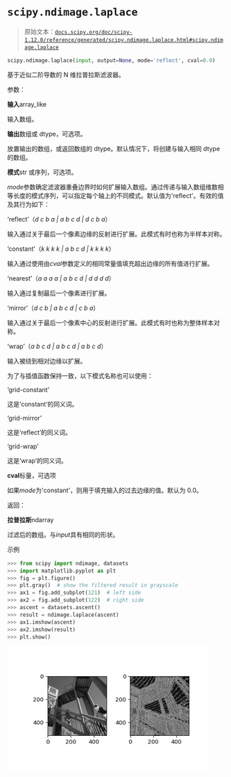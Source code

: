 # `scipy.ndimage.laplace`

> 原始文本：[`docs.scipy.org/doc/scipy-1.12.0/reference/generated/scipy.ndimage.laplace.html#scipy.ndimage.laplace`](https://docs.scipy.org/doc/scipy-1.12.0/reference/generated/scipy.ndimage.laplace.html#scipy.ndimage.laplace)

```py
scipy.ndimage.laplace(input, output=None, mode='reflect', cval=0.0)
```

基于近似二阶导数的 N 维拉普拉斯滤波器。

参数：

**输入**array_like

输入数组。

**输出**数组或 dtype，可选项。

放置输出的数组，或返回数组的 dtype。默认情况下，将创建与输入相同 dtype 的数组。

**模式**str 或序列，可选项。

*mode*参数确定滤波器重叠边界时如何扩展输入数组。通过传递与输入数组维数相等长度的模式序列，可以指定每个轴上的不同模式。默认值为'reflect'。有效的值及其行为如下：

‘reflect’（*d c b a | a b c d | d c b a*）

输入通过关于最后一个像素边缘的反射进行扩展。此模式有时也称为半样本对称。

‘constant’（*k k k k | a b c d | k k k k*）

输入通过使用由*cval*参数定义的相同常量值填充超出边缘的所有值进行扩展。

‘nearest’（*a a a a | a b c d | d d d d*）

输入通过复制最后一个像素进行扩展。

‘mirror’（*d c b | a b c d | c b a*）

输入通过关于最后一个像素中心的反射进行扩展。此模式有时也称为整体样本对称。

‘wrap’（*a b c d | a b c d | a b c d*）

输入被绕到相对边缘以扩展。

为了与插值函数保持一致，以下模式名称也可以使用：

‘grid-constant’

这是‘constant’的同义词。

‘grid-mirror’

这是‘reflect’的同义词。

‘grid-wrap’

这是‘wrap’的同义词。

**cval**标量，可选项

如果*mode*为'constant'，则用于填充输入的过去边缘的值。默认为 0.0。

返回：

**拉普拉斯**ndarray

过滤后的数组。与*input*具有相同的形状。

示例

```py
>>> from scipy import ndimage, datasets
>>> import matplotlib.pyplot as plt
>>> fig = plt.figure()
>>> plt.gray()  # show the filtered result in grayscale
>>> ax1 = fig.add_subplot(121)  # left side
>>> ax2 = fig.add_subplot(122)  # right side
>>> ascent = datasets.ascent()
>>> result = ndimage.laplace(ascent)
>>> ax1.imshow(ascent)
>>> ax2.imshow(result)
>>> plt.show() 
```

![../../_images/scipy-ndimage-laplace-1.png](img/9ccf40559bec4aa67978877af502b2c7.png)
